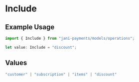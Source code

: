 # Include

## Example Usage

```typescript
import { Include } from "jani-payments/models/operations";

let value: Include = "discount";
```

## Values

```typescript
"customer" | "subscription" | "items" | "discount"
```